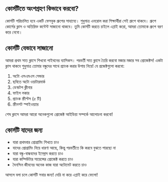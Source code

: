## কোর্সটিতে অংশগ্রহণ কিভাবে করবো?

কোর্সটি পরিচালিত হবে একটি ফেসবুক গ্রুপের সাহায্যে। শুধুমাত্র এনরোল করা শিক্ষার্থীরা সেই গ্রুপে থাকবে। গ্রুপে কোর্সের ক্লাস ও অতিরিক্ত কন্টেন্ট সাজানো থাকবে। তুমি কোর্সটি করতে চাইলে এপ্লাই করো, আমরা তোমাকে গ্রুপে বরণ করে নেবো।



## কোর্সটি যেভাবে সাজানো

আমরা প্রথম সাত ক্লাসে শিখবো পাইথনের ব্যাসিকস। পরবর্তী সাত ক্লাসে তৈরি করবো মজার মজার সব প্রোজেক্টস! একটা ক্লাস থাকবে শুধুমাত্র তোমার বন্ধুদের সাথে প্র্যাংক করার উপায় নিয়ে! যে প্রজেক্টগুলো করবো:

1. অটো এসএমএস সেন্ডার
2. ছবিতে অটো ওয়াটারমার্ক
3. ডেস্কটপ ক্লীনার
4. ফাইল লকার
5. প্র্যাংক স্ক্রীপ্টস (৫ টি)
6. স্ক্রীনশট স্পাইওয়্যার

শেষ ক্লাসে আমরা আরো অনেকগুলো প্রোজেক্ট আইডিয়া সম্পর্কে আলোচনা করবো!


## কোর্সটি যাদের জন্য

* যারা প্রথমবার প্রোগ্রামিং শিখতে চাও
* যাদের প্রোগ্রামিং নিয়ে ধারণা আছে, কিন্তু পরবর্তীতে কি করবে বুঝতে পারছো না
* যারা বন্ধু-বান্ধবদের ইম্প্রেস করতে চাও
* যারা কম্পিউটার সায়েন্সের প্রোজেক্ট করতে চাও
* দৈনন্দিন জীবনের অনেক কাজ যারা অটোমেট করতে চাও

আসলে বলা চলে কোর্সটি সবার জন্য! দেরি না করে এপ্লাই করে ফেলো!
